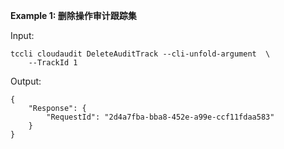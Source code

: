 **Example 1: 删除操作审计跟踪集**



Input: 

```
tccli cloudaudit DeleteAuditTrack --cli-unfold-argument  \
    --TrackId 1
```

Output: 
```
{
    "Response": {
        "RequestId": "2d4a7fba-bba8-452e-a99e-ccf11fdaa583"
    }
}
```

